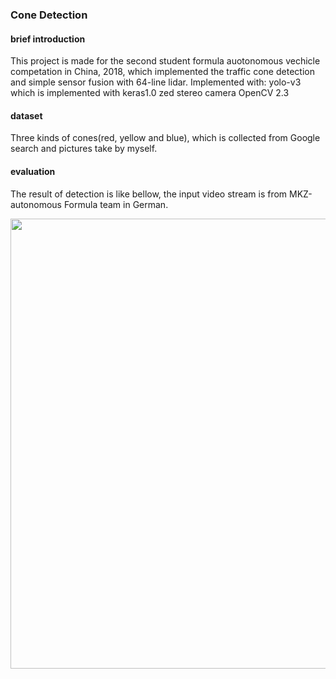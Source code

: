 ### Cone Detection

#### brief introduction
This project is made for the second student formula auotonomous vechicle competation in China, 2018, which implemented the traffic cone detection and simple sensor fusion with 64-line lidar.
Implemented with:
yolo-v3 which is implemented with keras1.0
zed stereo camera
OpenCV 2.3
#### dataset
Three kinds of cones(red, yellow and blue), which is collected from Google search and pictures take by myself.

#### evaluation
The result of detection is like bellow, the input video stream is from MKZ-autonomous Formula team in German.
<p align="left">
<img src="https://github.com/zhaott618/cone_detection/blob/master/res.gif", width="720">
</p>　　

